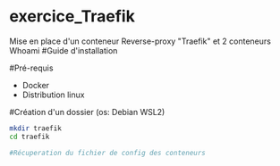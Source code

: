 # exercice_Traefik
Mise en place d'un conteneur Reverse-proxy "Traefik" et 2 conteneurs Whoami
#Guide d'installation

#Pré-requis
- Docker
- Distribution linux

#Création d'un dossier (os: Debian WSL2)

```bash
mkdir traefik
cd traefik

#Récuperation du fichier de config des conteneurs



